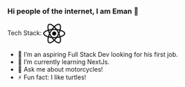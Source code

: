 ### Hi people of the internet, I am Eman 👋

<div>
Tech Stack:
<img align="center" src="./images/react.svg" height="50px"/>

- 🔭 I’m an aspiring Full Stack Dev looking for his first job.
- 🌱 I’m currently learning NextJs.
- 💬 Ask me about motorcycles!
- ⚡ Fun fact: I like turtles!
</div>
